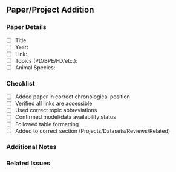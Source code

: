 ## Paper/Project Addition

### Paper Details
- [ ] Title: 
- [ ] Year: 
- [ ] Link: 
- [ ] Topics (PD/BPE/FD/etc.): 
- [ ] Animal Species:

### Checklist
- [ ] Added paper in correct chronological position
- [ ] Verified all links are accessible
- [ ] Used correct topic abbreviations
- [ ] Confirmed model/data availability status
- [ ] Followed table formatting
- [ ] Added to correct section (Projects/Datasets/Reviews/Related)

### Additional Notes
<!-- Any other relevant information about this addition -->

### Related Issues
<!-- Link any related issues here --> 